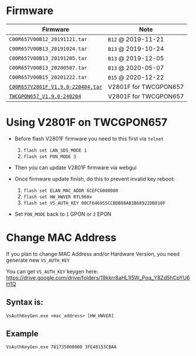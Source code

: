 # Firmware

| Firmware | Note |
|----------|----- |
| `C00R657V00B12_20191121.tar` | `B12` @ 2019-11-21 |
| `C00R657V00B13_20191024.tar` | `B13` @ 2019-10-24 |
| `C00R657V00B13_20191205.tar` | `B13` @ 2019-12-05 |
| `C00R657V00B13_20200507.tar` | `B13` @ 2020-05-07 |
| `C00R657V00B15_20201222.tar` | `B15` @ 2020-12-22 |
| [`C00R657V2801F_V1.9.0-220404.tar`](https://github.com/Anime4000/RTL960x/raw/main/Firmware/TWCGPON657/C00R657V2801F_V1.9.0-220404.tar) | V2801F for TWCGPON657 |
| [`TWCGPON657_V1.9.0-240204`](https://github.com/Anime4000/RTL960x/raw/main/Firmware/TWCGPON657/TWCGPON657_V1.9.0-240204.tar) | V2801F for TWCGPON657 |

# Using V2801F on TWCGPON657
* Before flash V2801F firmware you need to this first via `telnet`
	1. `flash set LAN_SDS_MODE 1`
	2. `flash set PON_MODE 3`

* Then you can update V2801F firmware via webgui
* Once firmware update finish, do this to prevent invalid key reboot:
	1. `flash set ELAN_MAC_ADDR 6CEFC6000000`
	2. `flash set HW_HWVER RTL960x`
	3. `flash set VS_AUTH_KEY 00CF646955CCBDB88AB3B68922DB810F`

* Set `PON_MODE` back to `1` GPON or `2` EPON

# Change MAC Address
If you plan to change MAC Address and/or Hardware Version, you need generate new `VS_AUTH_KEY`

You can get `VS_AUTH_KEY` keygen here:
https://drive.google.com/drive/folders/19kkrr8aHL1I5W_Poq_Y8Zd5hCpYU6H1Q

## Syntax is:
```
VsAuthKeyGen.exe <mac_address> [HW_HWVER]
```

## Example
```
VsAuthKeyGen.exe 781735000000 3FE48153CBAA
```
